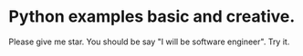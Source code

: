 # Python examples basic and creative. 
Please give me star.
You should be say "I will be software engineer".
Try it.
